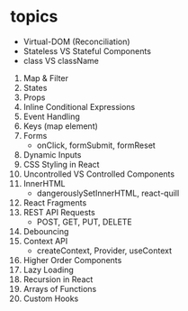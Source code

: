 # topics #

- Virtual-DOM (Reconciliation)
- Stateless VS Stateful Components
- class VS className

1. Map & Filter
2. States
3. Props
4. Inline Conditional Expressions
5. Event Handling
6. Keys (map element)
7. Forms
   - onClick, formSubmit, formReset
8. Dynamic Inputs
9. CSS Styling in React
10. Uncontrolled VS Controlled Components
11. InnerHTML
    - dangerouslySetInnerHTML, react-quill
12. React Fragments
13. REST API Requests
    - POST, GET, PUT, DELETE
14. Debouncing
15. Context API
    - createContext, Provider, useContext
16. Higher Order Components
17. Lazy Loading
18. Recursion in React
19. Arrays of Functions
20. Custom Hooks
